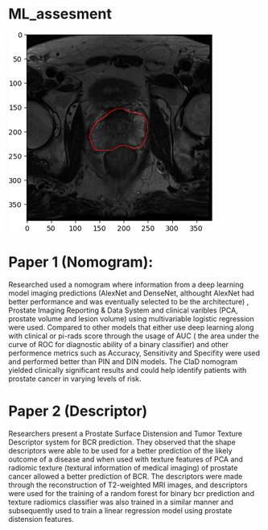# ML_assesment
![](./overlay.png)


# Paper 1 (Nomogram):

Researched used a nomogram where information from a deep learning model imaging predictions (AlexNet and DenseNet, althought AlexNet had better performance and was eventually selected to be the architecture) , Prostate Imaging Reporting & Data System and clinical varibles (PCA, prostate volume and lesion volume) using multivariable logistic regression were used. Compared to other models that either use deep learning along with clinical or pi-rads score through the usage of AUC ( the area under the curve of ROC for diagnostic ability of a binary classifier) and other performence metrics such as Accuracy, Sensitivity and Specifity were used and performed better than PIN and DIN models. The ClaD nomogram yielded clinically significant results and could help identify patients with prostate cancer in varying levels of risk. 


# Paper 2 (Descriptor)

Researchers present a Prostate Surface Distension and Tumor Texture Descriptor system for BCR prediction. They observed that the shape descriptors were able to be used for a better prediction of the likely outcome of a disease and when used with texture features of PCA and radiomic texture (textural information of medical imaging) of prostate cancer allowed a better prediction of BCR. The descriptors were made through the reconstruction of T2-weighted MRI images, and descriptors were used for the training of a random forest for binary bcr prediction and texture radiomics classifier was also trained in a similar manner and subsequently used to train a linear regression model using prostate distension features. 
